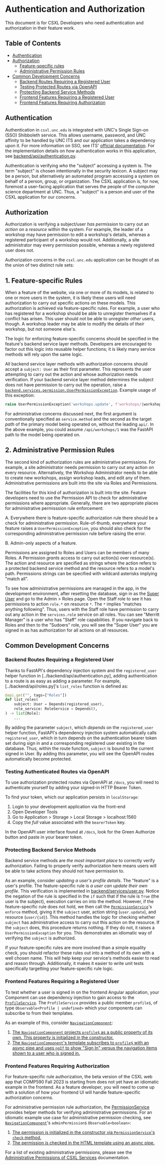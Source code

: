 # Authentication and Authorization

This document is for CSXL Developers who need authentication and authorization in their feature work.

## Table of Contents

* [Authentication](#authentication)
* [Authorization](#authorization)
  * [Feature-specific rules](#1-feature-specific-rules)
  * [Administrative Permission Rules](#2-administrative-permission-rules)
* [Common Development Concerns](#common-development-concerns)
  * [Backend Routes Requiring a Registered User](#backend-routes-requiring-a-registered-user)
  * [Testing Protected Routes via OpenAPI](#testing-authenticated-routes-via-openapi)
  * [Protecting Backend Service Methods](#protecting-backend-service-methods)
  * [Frontend Features Requiring a Registered User](#frontend-features-requiring-a-registered-user)
  * [Frontend Features Requiring Authorization](#frontend-features-requiring-authorization)

## Authentication

Authentication in `csxl.unc.edu` is integrated with UNC's Single Sign-on (SSO) Shibboleth service. This allows username, password, and UNC affinity to be handled by UNC ITS and our application takes a dependency upon it. For more information on SSO, see ITS' [official documentation](https://its.unc.edu/2017/07/24/shibboleth/). For the implementation details on *how* authentication works in this application, see [backend/api/authentication.py](../backend/api/authentication.py).

Authentication is verifying *who* the "subject" accessing a system is. The term "subject" is chosen intentionally in the security lexicon. A subject may be a person, but alternatively an automated program accessing a system on behalf of a person, group, or organization. The CSXL application is, for now, foremost a user-facing application that serves the people of the computer science department at UNC. Thus, a "subject" is a person and user of the CSXL application for our concerns.

## Authorization

Authorization is verifying a subject/user *has permission* to carry out an *action* on a *resource* within the system. For example, the leader of a workshop may have permission to edit a workshop's details, whereas a registered participant of a workshop would not. Additionally, a site administrator may every permission possible, whereas a newly registered user does not.

Authorization concerns in the `csxl.unc.edu` application can be thought of as the union of two distinct rule sets:

## 1. Feature-specific Rules

When a feature of the website, via one or more of its models, is related to one or more users in the system, it is likely these users will need authorization to carry out specific actions on these models. This authorization is achieved via feature-specific rules. For example, a user who has registered for a workshop should be able to unregister themselves if a conflict has arisen. This user should not be able to unregister *other* users, though. A workshop leader may be able to modify the details of *their* workshop, but not someone else's.

The logic for enforcing feature-specific concerns should be specified in the feature's backend service layer methods. Developers are encouraged to factor out this logic into reusable helper functions; it is likely many service methods will rely upon the same logic.

All backend service layer methods with authorization concerns should accept a `subject: User` as their first parameter. This represents the user attempting to carry out the action and whose authorization needs verification. If your backend service layer method determines the subject does not have permission to carry out the operation, raise a [`backend.services.permission.UserPermissionException`](../backend/services/permission.py). Example usage of this exception:

```python
raise UserPermissionException('workshops.update', f'workshops/{workshop.id}`)
```

For administrative concerns discussed next, the first argument is conventionally specified as `service.method` and the second as the target *path* of the primary model being operated on, without the leading `api/`. In the above example, you could assume `/api/workshops/1` was the FastAPI path to the model being operated on.

## 2. Administrative Permission Rules

The second kind of authorization rules are administrative permissions. For example, a site administrator needs permission to carry out any action on every resource. Alternatively, the Workshop Administrator needs to be able to create new workshops, assign workshop leads, and edit any of them. Administrative permissions are built into the site via Roles and Permissions.

The facilities for this kind of authorization is built into the site. Feature developers need to use the Permission API to check for administrative permissions where appropriate. Generally, there are two appropriate places for administrative permisssion rule enforcement:

A. Everywhere there is feature-specific authorization rule there should be a check for administrative permission. Rule-of-thumb, everywhere your feature raises a `UserPermissionException`, you should also check for the corresponding administrative permission rule before raising the error.

B. Admin-only aspects of a feature.

Permissions are assigned to Roles and Users can be members of many Roles. A Permission *grants* access to carry out action(s) over resource(s). The action and resource are specified as strings where the action refers to a protected backend service method and the resource refers to a model's path. Permissions strings can be specified with wildcard asterisks implying "match all".

To see how administrative permissions are managed in the app, in the development environment, after resetting the database, sign in as the [Super User](http://localhost:1560/auth/as/root/999999999) and go to the Admin > Roles page. Open the Staff role to see it has permissions to action `role.*` on resource `*`. The `*` implies "matches anything following". Thus, users with the Staff role have permission to carry out any action in the `services.role` service on all roles. You can see "Merritt Manager" is a user who has "Staff" role capabilities. If you navigate back to Roles and then to the "Sudoers" role, you will see the "Super User" you are signed in as has authorization for all actions on all resources.

## Common Development Concerns

### Backend Routes Requiring a Registered User

Thanks to FastAPI's dependency injection system and the `registered_user` helper function in [../backend/api/authentication.py], adding authentication to a route is as easy as adding a parameter. For example, [../backend/api/roles.py]'s `list_roles` function is defined as:

```python
@api.get("", tags=["Roles"])
def list_roles(
    subject: User = Depends(registered_user),
    role_service: RoleService = Depends(),
) -> list[Role]:
    ...
```

By adding the parameter `subject`, which *depends* on the `registered_user` helper function, FastAPI's dependency injection system automatically calls `registered_user`, which in turn depends on the authentication bearer token set during sign in and a corresponding registered user existing in the database. Thus, within the route function, `subject` is bound to the current signed in User. By adding this parameter, you will see the OpenAPI routes automatically become protected.

### Testing Authenticated Routes via OpenAPI

To use authorization protected routes via OpenAPI at `/docs`, you will need to authenticate yourself by adding your signed-in HTTP Bearer Token.

To find your token, which our application persists in `localStorage`:

1. Login to your development application via the front-end
2. Open Developer Tools
3. Go to Application > Storage > Local Storage > localhost:1560
4. Copy the *full* value associated with the `bearerToken` key.

In the OpenAPI user interface found at `/docs`, look for the Green Authorize button and paste in your bearer token.

### Protecting Backend Service Methods

Backend service methods are _the most important place_ to correctly verify authorization. Failing to properly verify authorization here means users will be able to take actions they should not have permission to.

As an example, consider _updating a user's profile details_. The "feature" is a user's profile. The feature-specific rule is _a user can update their own profile_. This verification is implemented in [backend/services/user.py](https://github.com/unc-csxl/csxl.unc.edu/blob/e349bd727f5525a07dc85ed602916470b285e24f/backend/services/user.py#L145). Notice the negation of the rule is specified in the `if` such that if the rule is `True` (the user is the subject), execution carries on into the method. However, if the feature-specific rule does not hold, we then call the [`PermissionService`](../backend/services/permission.py)'s `enforce` method, giving it the `subject` user, action string (`user.update`), and resource (`user/{id}`). This method handles the logic for checking whether `subject` has administrative access to carry out this action on the resource. If the `subject` does, this procedure returns nothing. If they do not, it raises a `UserPermissionException` for you. This demonstrates an idiomatic way of verifying the `subject` is authorized.

If your feature-specific rules are more involved than a simple equality check, you should refactor these rules out into a method of its own with a well chosen name. This will help keep your service's methods easier to read and reason through. Additionally, it makes it easier to write unit tests specifically targetting your feature-specific rule logic.

### Frontend Features Requiring a Registered User

To test whether a user is signed in on the frontend Angular application, your Component can
use dependency injection to gain access to the [`ProfileService`](https://github.com/unc-csxl/csxl.unc.edu/blob/main/frontend/src/app/profile/profile.service.ts). The `ProfileService` provides a public member `profile$`, of type `Observable<Profile | undefined>` which your components can subscribe to from their templates. 

As an example of this, consider [`NavigationComponent`](frontend/src/app/navigation):

1. [The `NavigationComponent` projects `profile$` as a public property of its own. This property is initialized in the constructor.](https://github.com/unc-csxl/csxl.unc.edu/blob/e349bd727f5525a07dc85ed602916470b285e24f/frontend/src/app/navigation/navigation.component.ts#L39)
2. [The `NavigationComponent`'s template subscribes to `profile$` with an async pipe and uses `ngIf` to show "Sign In" versus the navigation items shown to a user who is signed in.](https://github.com/unc-csxl/csxl.unc.edu/blob/main/frontend/src/app/navigation/navigation.component.html#L11)

### Frontend Features Requiring Authorization

For feature-specific rule authorization, the beta version of the CSXL web app that COMP590 Fall 2023 is starting from does not yet have an idiomatic example in the frontend. As a feature developer, you will need to come up with a solution of how your frontend UI will handle feature-specific authorization concerns.

For administrative permission rule authorization, the [PermissionService](../frontend/src/app/permission.service.ts) provides helper methods for verifying administrative permissions. For an idiomatic example use case for administrative permission checking, see [`NavigationComponent`](../frontend/src/app/navigation)'s `adminPermission$` `Observable<boolean>`:

1. [The permission is initialized in the constructor via `PermissionService`'s `check` method.](https://github.com/unc-csxl/csxl.unc.edu/blob/e349bd727f5525a07dc85ed602916470b285e24f/frontend/src/app/navigation/navigation.component.ts#L41)
2. [The permission is checked in the HTML template using an async pipe.](https://github.com/unc-csxl/csxl.unc.edu/blob/main/frontend/src/app/navigation/navigation.component.html#L13)

For a list of existing administrative permissions, please see the [Administrative Permissions of CSXL Services](./admin_permissions.md) documentation.